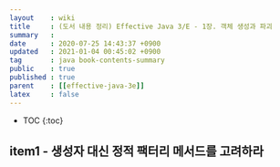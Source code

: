 ```yaml
---
layout    : wiki
title     : (도서 내용 정리) Effective Java 3/E - 1장. 객체 생성과 파괴
summary   : 
date      : 2020-07-25 14:43:37 +0900
updated   : 2021-01-04 00:45:02 +0900
tag       : java book-contents-summary
public    : true
published : true
parent    : [[effective-java-3e]]
latex     : false
---
```

* TOC
{:toc}

## item1 - 생성자 대신 정적 팩터리 메서드를 고려하라


